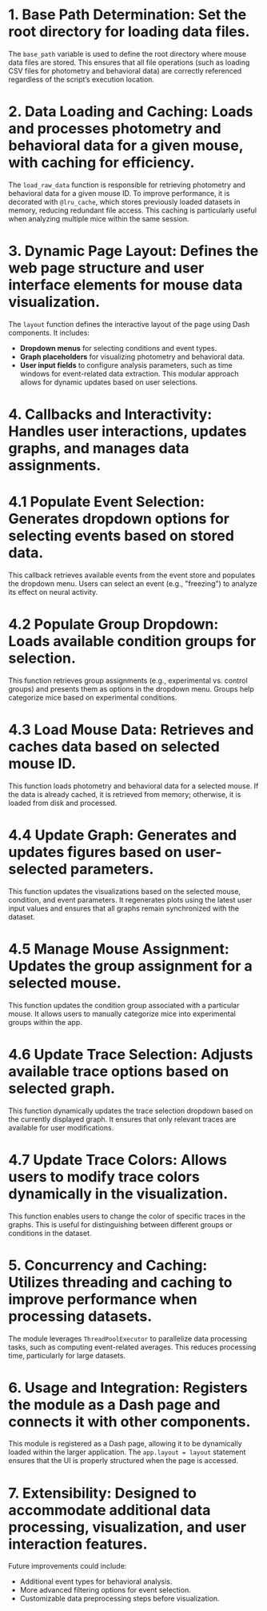 # 1. Base Path Determination: Set the root directory for loading data files.
The `base_path` variable is used to define the root directory where mouse data files are stored. This ensures that all file operations (such as loading CSV files for photometry and behavioral data) are correctly referenced regardless of the script’s execution location.

# 2. Data Loading and Caching: Loads and processes photometry and behavioral data for a given mouse, with caching for efficiency.
The `load_raw_data` function is responsible for retrieving photometry and behavioral data for a given mouse ID. To improve performance, it is decorated with `@lru_cache`, which stores previously loaded datasets in memory, reducing redundant file access. This caching is particularly useful when analyzing multiple mice within the same session.

# 3. Dynamic Page Layout: Defines the web page structure and user interface elements for mouse data visualization.
The `layout` function defines the interactive layout of the page using Dash components. It includes:
- **Dropdown menus** for selecting conditions and event types.
- **Graph placeholders** for visualizing photometry and behavioral data.
- **User input fields** to configure analysis parameters, such as time windows for event-related data extraction.
This modular approach allows for dynamic updates based on user selections.

# 4. Callbacks and Interactivity: Handles user interactions, updates graphs, and manages data assignments.

# 4.1 Populate Event Selection: Generates dropdown options for selecting events based on stored data.
This callback retrieves available events from the event store and populates the dropdown menu. Users can select an event (e.g., "freezing") to analyze its effect on neural activity.

# 4.2 Populate Group Dropdown: Loads available condition groups for selection.
This function retrieves group assignments (e.g., experimental vs. control groups) and presents them as options in the dropdown menu. Groups help categorize mice based on experimental conditions.

# 4.3 Load Mouse Data: Retrieves and caches data based on selected mouse ID.
This function loads photometry and behavioral data for a selected mouse. If the data is already cached, it is retrieved from memory; otherwise, it is loaded from disk and processed.

# 4.4 Update Graph: Generates and updates figures based on user-selected parameters.
This function updates the visualizations based on the selected mouse, condition, and event parameters. It regenerates plots using the latest user input values and ensures that all graphs remain synchronized with the dataset.

# 4.5 Manage Mouse Assignment: Updates the group assignment for a selected mouse.
This function updates the condition group associated with a particular mouse. It allows users to manually categorize mice into experimental groups within the app.

# 4.6 Update Trace Selection: Adjusts available trace options based on selected graph.
This function dynamically updates the trace selection dropdown based on the currently displayed graph. It ensures that only relevant traces are available for user modifications.

# 4.7 Update Trace Colors: Allows users to modify trace colors dynamically in the visualization.
This function enables users to change the color of specific traces in the graphs. This is useful for distinguishing between different groups or conditions in the dataset.

# 5. Concurrency and Caching: Utilizes threading and caching to improve performance when processing datasets.
The module leverages `ThreadPoolExecutor` to parallelize data processing tasks, such as computing event-related averages. This reduces processing time, particularly for large datasets.

# 6. Usage and Integration: Registers the module as a Dash page and connects it with other components.
This module is registered as a Dash page, allowing it to be dynamically loaded within the larger application. The `app.layout = layout` statement ensures that the UI is properly structured when the page is accessed.

# 7. Extensibility: Designed to accommodate additional data processing, visualization, and user interaction features.
Future improvements could include:
- Additional event types for behavioral analysis.
- More advanced filtering options for event selection.
- Customizable data preprocessing steps before visualization.